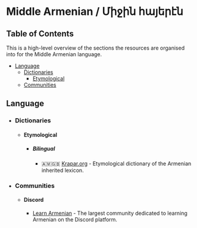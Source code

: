 # Middle Armenian / Միջին հայերէն

## Table of Contents

This is a high-level overview of the sections the resources are organised into for the Middle Armenian language.

- [Language](#language)
  - [Dictionaries](#dictionaries)
    - [Etymological](#etymological)
  - [Communities](#communities)

## Language

- ### Dictionaries

  - #### Etymological

    - ##### Bilingual

      - 🇦🇲🇬🇧 [Krapar.org](https://krapar.org/docs/00/Etymological_Dictionary.pdf) - Etymological dictionary of the Armenian inherited lexicon.

- ### Communities

  - #### Discord

    - [Learn Armenian](https://discord.gg/xwgAysRrZU) - The largest community dedicated to learning Armenian on the Discord platform.